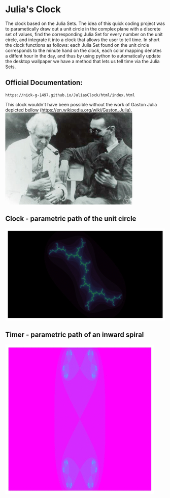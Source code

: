 # Julia's Clock

The clock based on the Julia Sets. The idea of this quick coding project was to parametically draw out a unit circle in the complex plane with a discrete set of values, find the corresponding Julia Set for every number on the unit circle, and integrate it into a clock that allows the user to tell time. In short the clock functions as follows: each Julia Set found on the unit circle corresponds to the minute hand on the clock, each color mapping denotes a diffent hour in the day, and thus by using python to automatically update the desktop wallpaper we have a method that lets us tell time via the Julia Sets.
## Official Documentation:
```
https://nick-g-1497.github.io/JuliasClock/html/index.html
```

This clock wouldn't have been possible without the work of Gaston Julia depicted bellow (https://en.wikipedia.org/wiki/Gaston_Julia). 
![alt text](./assets/julia.jpeg)

## Clock - parametric path of the unit circle
![alt text](./assets/full_circle.gif)

## Timer - parametric path of an inward spiral
![alt text](./assets/timer.gif)
